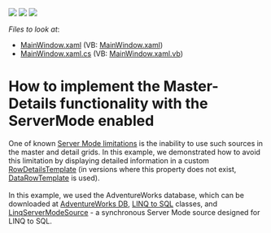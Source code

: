 <!-- default badges list -->
![](https://img.shields.io/endpoint?url=https://codecentral.devexpress.com/api/v1/VersionRange/128651599/10.2.3%2B)
[![](https://img.shields.io/badge/Open_in_DevExpress_Support_Center-FF7200?style=flat-square&logo=DevExpress&logoColor=white)](https://supportcenter.devexpress.com/ticket/details/E2622)
[![](https://img.shields.io/badge/📖_How_to_use_DevExpress_Examples-e9f6fc?style=flat-square)](https://docs.devexpress.com/GeneralInformation/403183)
<!-- default badges end -->
<!-- default file list -->
*Files to look at*:

* [MainWindow.xaml](./CS/WpfApplication15/MainWindow.xaml) (VB: [MainWindow.xaml](./VB/WpfApplication15/MainWindow.xaml))
* [MainWindow.xaml.cs](./CS/WpfApplication15/MainWindow.xaml.cs) (VB: [MainWindow.xaml.vb](./VB/WpfApplication15/MainWindow.xaml.vb))
<!-- default file list end -->
# How to implement the Master-Details functionality with the ServerMode enabled


<p>One of known <a href="https://www.devexpress.com/Support/Center/Example/Details/E2622/how-to-implement-the-master-details-functionality-with-the-servermode-enabled">Server Mode limitations</a> is the inability to use such sources in the master and detail grids. In this example, we demonstrated how to avoid this limitation by displaying detailed information in a custom <a href="https://documentation.devexpress.com/WPF/DevExpress.Xpf.Grid.TableView.RowDetailsTemplate.property">RowDetailsTemplate</a> (in versions where this property does not exist, <a href="https://documentation.devexpress.com/WPF/DevExpress.Xpf.Grid.TableView.DataRowTemplate.property">DataRowTemplate</a> is used).<br><br>In this example, we used the AdventureWorks database, which can be downloaded at <a href="http://msftdbprodsamples.codeplex.com/releases/view/93587">AdventureWorks DB</a>, <a href="https://docs.microsoft.com/en-us/dotnet/framework/data/adonet/sql/linq/">LINQ to SQL</a> classes, and <a href="https://documentation.devexpress.com/CoreLibraries/DevExpress.Data.Linq.LinqServerModeSource.class">LinqServerModeSource</a> - a synchronous Server Mode source designed for LINQ to SQL.</p>

<br/>



